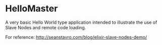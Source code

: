 HelloMaster
===========

A very basic Hello World type application intended to illustrate the use of Slave Nodes and remote code loading.

For reference: http://seanstavro.com/blog/elixir-slave-nodes-demo/

